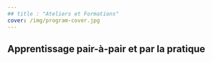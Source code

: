 ```yaml
---
## title : "Ateliers et Formations"
cover: /img/program-cover.jpg
---
```

## Apprentissage pair-à-pair et par la pratique
